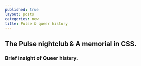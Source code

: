 ```yaml
---
published: true
layout: posts
categories: new
title: Pulse & queer history
---
```


## The Pulse nightclub & A memorial in CSS.  




### Brief insight of Queer history.
